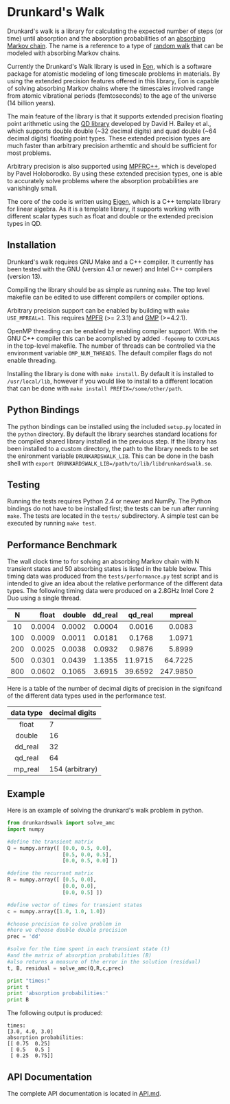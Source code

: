Drunkard's Walk
===============

Drunkard's walk is a library for calculating the expected number of steps (or
time) until absorption and the absorption probabilities of an 
[absorbing Markov chain][amc]. The name is a reference to a type of 
[random walk][randomwalk] that can be modeled with absorbing Markov chains.

Currently the Drunkard's Walk library is used in [Eon][eon], which is a
software package for atomistic modeling of long timescale problems in
materials. By using the extended precision features offered in this library,
Eon is capable of solving absorbing Markov chains where the timescales involved
range from atomic vibrational periods (femtoseconds) to the age of the universe
(14 billion years).

The main feature of the library is that it supports extended precision floating
point arithmetic using the [QD library][qd] developed by David H. Bailey et
al., which supports double double (~32 decimal digits) and quad double (~64
decimal digits) floating point types. These extended precision types are much
faster than arbitrary precision arthemtic and should be sufficient for most
problems.

Arbitrary precision is also supported using [MPFRC++][mpfrc++], which is
developed by Pavel Holoborodko.  By using these extended precision types, one
is able to accurately solve problems where the absorption probabilities are
vanishingly small.

The core of the code is written using [Eigen][eigen], which is a C++ template
library for linear algebra. As it is a template library, it supports working
with different scalar types such as float and double or the extended precision
types in QD.

[amc]: http://en.wikipedia.org/wiki/Absorbing_Markov_chain
[randomwalk]: http://en.wikipedia.org/wiki/Random_walk
[eon]: http://theory.cm.utexas.edu/eon/
[qd]: http://crd-legacy.lbl.gov/~dhbailey/mpdist/
[mpfrc++]: http://www.holoborodko.com/pavel/mpfr/
[eigen]: http://eigen.tuxfamily.org/

Installation
------------

Drunkard's walk requires GNU Make and a C++ compiler. It currently has been
tested with the GNU (version 4.1 or newer) and Intel C++ compilers (version
13).

Compiling the library should be as simple as running `make`. The top level
makefile can be edited to use different compilers or compiler options.

Arbitrary precision support can be enabled by building with 
`make USE_MPREAL=1`. This requires [MPFR][mpfr] (>= 2.3.1) and 
[GMP][gmp] (>=4.2.1).

OpenMP threading can be enabled by enabling compiler support. With the GNU
C++ compiler this can be acomplished by added `-fopenmp` to `CXXFLAGS`
in the top-level makefile. The number of threads can be controlled via
the environment variable `OMP_NUM_THREADS`. The default compiler flags
do not enable threading.

Installing the library is done with `make install`. By default it is installed
to `/usr/local/lib`, however if you would like to install to a different
location that can be done with `make install PREFIX=/some/other/path`.

[mpfr]:http://www.mpfr.org
[gmp]:http://gmplib.org

Python Bindings
---------------

The python bindings can be installed using the included `setup.py` located in
the `python` directory. By default the library searches standard locations for
the compiled shared library installed in the previous step. If the library has
been installed to a custom directory, the path to the library needs to be set
the enironment variable `DRUNKARDSWALK_LIB`. This can be done in the bash shell
with `export DRUNKARDSWALK_LIB=/path/to/lib/libdrunkardswalk.so`.

Testing
-------

Running the tests requires Python 2.4 or newer and NumPy. The Python bindings
do not have to be installed first; the tests can be run after running `make`.
The tests are located in the `tests/` subdirectory. A simple test can be
executed by running `make test`.

Performance Benchmark
---------------------

The wall clock time to for solving an absorbing Markov chain with N transient
states and 50 absorbing states is listed in the table below. This timing data
was produced from the `tests/performance.py` test script and is intended to
give an idea about the relative performance of the different data types. The
following timing data were produced on a 2.8GHz Intel Core 2 Duo using a single
thread.

|        N |    float |   double |  dd_real |  qd_real |   mpreal |
|:--------:| --------:| --------:| --------:| --------:| --------:|
|       10 |   0.0004 |   0.0002 |   0.0004 |   0.0016 |   0.0083 |
|      100 |   0.0009 |   0.0011 |   0.0181 |   0.1768 |   1.0971 |
|      200 |   0.0025 |   0.0038 |   0.0932 |   0.9876 |   5.8999 |
|      500 |   0.0301 |   0.0439 |   1.1355 |  11.9715 |  64.7225 |
|      800 |   0.0602 |   0.1065 |   3.6915 |  39.6592 | 247.9850 |

Here is a table of the number of decimal digits of precision in the signifcand 
of the different data types used in the performance test.

| data type |  decimal digits |
|:---------:|:--------------- |
|     float |               7 |
|    double |              16 |
|   dd_real |              32 |
|   qd_real |              64 |
|   mp_real | 154 (arbitrary) |

Example
-------

Here is an example of solving the drunkard's walk problem in python.

```python
from drunkardswalk import solve_amc
import numpy

#define the transient matrix
Q = numpy.array([ [0.0, 0.5, 0.0],
                  [0.5, 0.0, 0.5],
                  [0.0, 0.5, 0.0] ])

#define the recurrant matrix
R = numpy.array([ [0.5, 0.0],
                  [0.0, 0.0],
                  [0.0, 0.5] ])

#define vector of times for transient states
c = numpy.array([1.0, 1.0, 1.0])

#choose precision to solve problem in
#here we choose double double precision
prec = 'dd'

#solve for the time spent in each transient state (t)
#and the matrix of absorption probabilities (B)
#also returns a measure of the error in the solution (residual)
t, B, residual = solve_amc(Q,R,c,prec)

print "times:"
print t
print 'absorption probabilities:'
print B
```
The following output is produced:
```
times:
[3.0, 4.0, 3.0]
absorption probabilities:
[[ 0.75  0.25]
 [ 0.5   0.5 ]
 [ 0.25  0.75]]
```

API Documentation
-----------------

The complete API documentation is located in [API.md](API.md).
